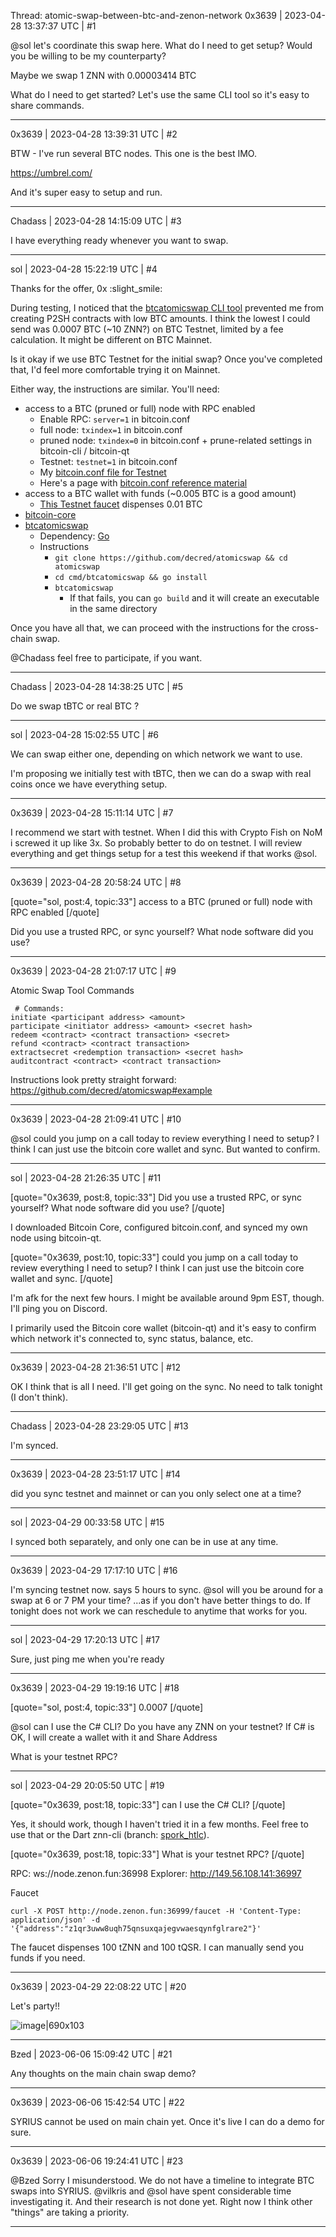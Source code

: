 Thread: atomic-swap-between-btc-and-zenon-network
0x3639 | 2023-04-28 13:37:37 UTC | #1

@sol let's coordinate this swap here.  What do I need to get setup?  Would you be willing to be my counterparty?  

Maybe we swap 1 ZNN with 0.00003414 BTC

What do I need to get started?  Let's use the same CLI tool so it's easy to share commands.

-------------------------

0x3639 | 2023-04-28 13:39:31 UTC | #2

BTW - I've run several BTC nodes.  This one is the best IMO.

https://umbrel.com/

And it's super easy to setup and run.

-------------------------

Chadass | 2023-04-28 14:15:09 UTC | #3

I have everything ready whenever you want to swap.

-------------------------

sol | 2023-04-28 15:22:19 UTC | #4

Thanks for the offer, 0x :slight_smile: 

During testing, I noticed that the [btcatomicswap CLI tool](https://github.com/decred/atomicswap) prevented me from creating P2SH contracts with low BTC amounts. I think the lowest I could send was 0.0007 BTC (~10 ZNN?) on BTC Testnet, limited by a fee calculation. It might be different on BTC Mainnet.

Is it okay if we use BTC Testnet for the initial swap? Once you've completed that, I'd feel more comfortable trying it on Mainnet.

Either way, the instructions are similar. You'll need:
- access to a BTC (pruned or full) node with RPC enabled
  - Enable RPC: `server=1` in bitcoin.conf
  - full node: `txindex=1` in bitcoin.conf
   - pruned node: `txindex=0` in bitcoin.conf + prune-related settings in bitcoin-cli / bitcoin-qt
   - Testnet: `testnet=1` in bitcoin.conf
   - My [bitcoin.conf file for Testnet](https://pastebin.com/b2mpHwQD)
   - Here's a page with [bitcoin.conf reference material](https://riptutorial.com/bitcoin/example/26000/node-configuration)
- access to a BTC wallet with funds (~0.005 BTC is a good amount)
   - [This Testnet faucet](https://coinfaucet.eu/en/btc-testnet/) dispenses 0.01 BTC
- [bitcoin-core](https://bitcoin.org/en/bitcoin-core/)
- [btcatomicswap](https://github.com/decred/atomicswap)
   - Dependency: [Go](https://go.dev/doc/install)
   - Instructions
     - `git clone https://github.com/decred/atomicswap && cd atomicswap`
     - `cd cmd/btcatomicswap && go install`
     - `btcatomicswap`
       - If that fails, you can `go build` and it will create an executable in the same directory


Once you have all that, we can proceed with the instructions for the cross-chain swap.

@Chadass feel free to participate, if you want.

-------------------------

Chadass | 2023-04-28 14:38:25 UTC | #5

Do we swap tBTC or real BTC ?

-------------------------

sol | 2023-04-28 15:02:55 UTC | #6

We can swap either one, depending on which network we want to use.

I'm proposing we initially test with tBTC, then we can do a swap with real coins once we have everything setup.

-------------------------

0x3639 | 2023-04-28 15:11:14 UTC | #7

I recommend we start with testnet.  When I did this with Crypto Fish on NoM i screwed it up like 3x.  So probably better to do on testnet.   I will review everything and get things setup for a test this weekend if that works @sol.

-------------------------

0x3639 | 2023-04-28 20:58:24 UTC | #8

[quote="sol, post:4, topic:33"]
access to a BTC (pruned or full) node with RPC enabled
[/quote]

Did you use a trusted RPC, or sync yourself?  What node software did you use?

-------------------------

0x3639 | 2023-04-28 21:07:17 UTC | #9

Atomic Swap Tool Commands

```
 # Commands:
initiate <participant address> <amount>
participate <initiator address> <amount> <secret hash>
redeem <contract> <contract transaction> <secret>
refund <contract> <contract transaction>
extractsecret <redemption transaction> <secret hash>
auditcontract <contract> <contract transaction>
```

Instructions look pretty straight forward: https://github.com/decred/atomicswap#example

-------------------------

0x3639 | 2023-04-28 21:09:41 UTC | #10

@sol could you jump on a call today to review everything I need to setup?  I think I can just use the bitcoin core wallet and sync.  But wanted to confirm.

-------------------------

sol | 2023-04-28 21:26:35 UTC | #11

[quote="0x3639, post:8, topic:33"]
Did you use a trusted RPC, or sync yourself? What node software did you use?
[/quote]

I downloaded Bitcoin Core, configured bitcoin.conf, and synced my own node using bitcoin-qt.

[quote="0x3639, post:10, topic:33"]
could you jump on a call today to review everything I need to setup? I think I can just use the bitcoin core wallet and sync.
[/quote]

I'm afk for the next few hours. I might be available around 9pm EST, though. I'll ping you on Discord.

I primarily used the Bitcoin core wallet (bitcoin-qt) and it's easy to confirm which network it's connected to, sync status, balance, etc.

-------------------------

0x3639 | 2023-04-28 21:36:51 UTC | #12

OK I think that is all I need.  I'll get going on the sync.  No need to talk tonight (I don't think).

-------------------------

Chadass | 2023-04-28 23:29:05 UTC | #13

I'm synced.

-------------------------

0x3639 | 2023-04-28 23:51:17 UTC | #14

did you sync testnet and mainnet or can you only select one at a time?

-------------------------

sol | 2023-04-29 00:33:58 UTC | #15

I synced both separately, and only one can be in use at any time.

-------------------------

0x3639 | 2023-04-29 17:17:10 UTC | #16

I'm syncing testnet now.  says 5 hours to sync.  @sol will you be around for a swap at 6 or 7 PM your time?  ...as if you don't have better things to do.  If tonight does not work we can reschedule to anytime that works for you.

-------------------------

sol | 2023-04-29 17:20:13 UTC | #17

Sure, just ping me when you're ready

-------------------------

0x3639 | 2023-04-29 19:19:16 UTC | #18

[quote="sol, post:4, topic:33"]
0.0007
[/quote]

@sol can I use the C# CLI?  Do you have any ZNN on your testnet?  If C# is OK, I will create a wallet with it and Share Address

What is your testnet RPC?

-------------------------

sol | 2023-04-29 20:05:50 UTC | #19

[quote="0x3639, post:18, topic:33"]
can I use the C# CLI?
[/quote]

Yes, it should work, though I haven't tried it in a few months.
Feel free to use that or the Dart znn-cli (branch: [spork_htlc](https://github.com/Sol-Sanctum/znn_cli_dart/tree/spork_htlc)).

[quote="0x3639, post:18, topic:33"]
What is your testnet RPC?
[/quote]

RPC: ws://node.zenon.fun:36998
Explorer: http://149.56.108.141:36997

Faucet
```
curl -X POST http://node.zenon.fun:36999/faucet -H 'Content-Type: application/json' -d '{"address":"z1qr3uww8uqh75qnsuxqajegvwaesqynfglrare2"}'
```

The faucet dispenses 100 tZNN and 100 tQSR.
I can manually send you funds if you need.

-------------------------

0x3639 | 2023-04-29 22:08:22 UTC | #20

Let's party!!

![image|690x103](upload://OWrqsZFwnnhTZyebbxGq3rgqle.png)

-------------------------

Bzed | 2023-06-06 15:09:42 UTC | #21

Any thoughts on the main chain swap demo?

-------------------------

0x3639 | 2023-06-06 15:42:54 UTC | #22

SYRIUS cannot be used on main chain yet.  Once it's live I can do a demo for sure.

-------------------------

0x3639 | 2023-06-06 19:24:41 UTC | #23

@Bzed Sorry I misunderstood.  We do not have a timeline to integrate BTC swaps into SYRIUS.  @vilkris and @sol have spent considerable time investigating it.  And their research is not done yet.  Right now I think other "things" are taking a priority.

-------------------------

